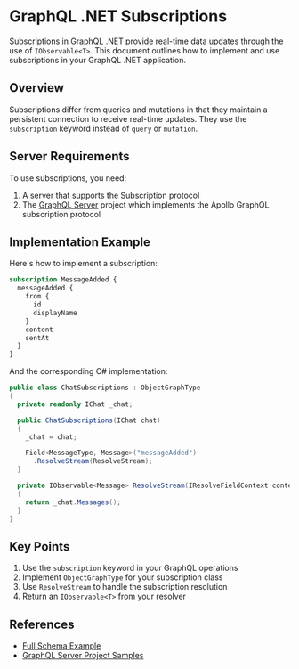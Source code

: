# GraphQL .NET Subscriptions

Subscriptions in GraphQL .NET provide real-time data updates through the use of `IObservable<T>`. This document outlines how to implement and use subscriptions in your GraphQL .NET application.

## Overview

Subscriptions differ from queries and mutations in that they maintain a persistent connection to receive real-time updates. They use the `subscription` keyword instead of `query` or `mutation`.

## Server Requirements

To use subscriptions, you need:
1. A server that supports the Subscription protocol
2. The [GraphQL Server](https://github.com/graphql-dotnet/server/) project which implements the Apollo GraphQL subscription protocol

## Implementation Example

Here's how to implement a subscription:

```graphql
subscription MessageAdded {
  messageAdded {
    from {
      id
      displayName
    }
    content
    sentAt
  }
}
```

And the corresponding C# implementation:

```csharp
public class ChatSubscriptions : ObjectGraphType
{
  private readonly IChat _chat;

  public ChatSubscriptions(IChat chat)
  {
    _chat = chat;

    Field<MessageType, Message>("messageAdded")
      .ResolveStream(ResolveStream);
  }

  private IObservable<Message> ResolveStream(IResolveFieldContext context)
  {
    return _chat.Messages();
  }
}
```

## Key Points

1. Use the `subscription` keyword in your GraphQL operations
2. Implement `ObjectGraphType` for your subscription class
3. Use `ResolveStream` to handle the subscription resolution
4. Return an `IObservable<T>` from your resolver

## References

- [Full Schema Example](https://github.com/graphql-dotnet/graphql-dotnet/blob/master/src/GraphQL.Tests/Subscription/SubscriptionSchema.cs)
- [GraphQL Server Project Samples](https://github.com/graphql-dotnet/server/tree/develop/samples)